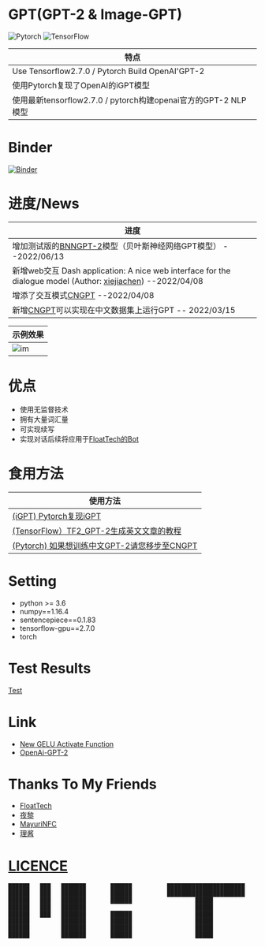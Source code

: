 # GPT(GPT-2 & Image-GPT)
![Pytorch](https://avatars.githubusercontent.com/u/21003710?s=88&v=4) ![TensorFlow](https://avatars.githubusercontent.com/u/15658638?s=88&v=4)

|特点
|----------------------------------
| Use Tensorflow2.7.0 / Pytorch Build OpenAI'GPT-2
| 使用Pytorch复现了OpenAI的iGPT模型
| 使用最新tensorflow2.7.0 / pytorch构建openai官方的GPT-2 NLP模型


# Binder 
[![Binder](https://mybinder.org/badge_logo.svg)](https://mybinder.org/v2/gh/StarxSky/GPT-2/HEAD)

# 进度/News
|进度
|----------------------------------
|增加测试版的[BNNGPT-2](https://github.com/StarxSky/GPT/tree/main/BNNGPT)模型（贝叶斯神经网络GPT模型） --2022/06/13
|新增web交互 Dash application: A nice web interface for the dialogue model (Author: [xiejiachen](https://github.com/xiejiachen)) --2022/04/08
|增添了交互模式[CNGPT](https://github.com/StarxSky/GPT-2/tree/main/CNGPT) --2022/04/08
|新增[CNGPT](https://github.com/StarxSky/GPT-2/tree/main/CNGPT)可以实现在中文数据集上运行GPT -- 2022/03/15


|示例效果
|----------------------------------
|![im](https://github.com/StarxSky/GPT-2/blob/main/%E7%AE%80%E4%BB%8B/h.png?raw=true)


# 优点

- 使用无监督技术
- 拥有大量词汇量
- 可实现续写
- 实现对话后续将应用于[FloatTech的Bot](https://github.com/FloatTech/AI-Bot/blob/main/TF2_GPT-2/README.md)

# 食用方法
|使用方法
|------------------------------------------------------
| [(iGPT) Pytorch复现iGPT](https://github.com/StarxSky/GPT/blob/main/iGPT)
| [(TensorFlow）TF2_GPT-2生成英文文章的教程](https://github.com/StarxSky/GPT/blob/main/%E7%AE%80%E4%BB%8B/TF2_GPT-2.md)
| [(Pytorch) 如果想训练中文GPT-2请您移步至CNGPT](https://github.com/StarxSky/GPT-2/tree/main/CNGPT)

# Setting

*  python >= 3.6
*  numpy==1.16.4
*  sentencepiece==0.1.83
*  tensorflow-gpu==2.7.0
*  torch

# Test Results
[Test]()

# Link

- [New GELU Activate Function](https://arxiv.org/abs/1606.08415)
- [OpenAi-GPT-2](https://github.com/openai/gpt-2)


# Thanks To My Friends 
- [FloatTech](https://github.com/FloatTech)
- [夜黎](https://github.com/DawnNights)
- [MayuriNFC](https://github.com/MayuriNFC)
- [理酱](https://github.com/Yiwen-Chan)



# [LICENCE](https://github.com/StarxSky/TF2_GPT-2/blob/main/LICENSE)

```
██████   ███   ███████       ██████          ██████████████████████
██████   ███   ███████       ██████          ██████████████████████       
██████   ███   ███████       ██████                  █████
██████   ███   ███████                               █████
██████   ███   ███████       ██████                  █████
██████         ███████       ██████                  █████
██████         ███████       ██████                  █████
██████         ███████       ██████                  █████
```

